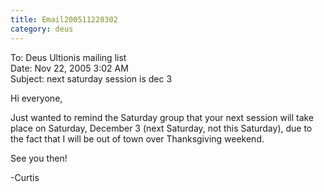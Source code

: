 ```yaml
---
title: Email200511220302
category: deus
---
```

To: Deus Ultionis mailing list
<br>Date: Nov 22, 2005 3:02 AM
<br>Subject: next saturday session is dec 3

Hi everyone,

Just wanted to remind the Saturday group that your next session will take place on Saturday, December 3 (next Saturday, not this Saturday), due to the fact that I will be out of town over Thanksgiving weekend.

See you then!

-Curtis

